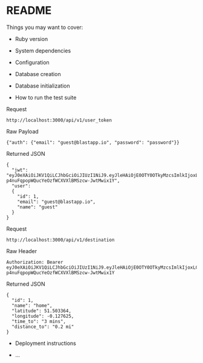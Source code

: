# README

Things you may want to cover:

* Ruby version

* System dependencies

* Configuration

* Database creation

* Database initialization

* How to run the test suite

Request

	http://localhost:3000/api/v1/user_token

Raw Payload

	{"auth": {"email": "guest@blastapp.io", "password": "password"}}

Returned JSON

	{
	  "jwt": "eyJ0eXAiOiJKV1QiLCJhbGciOiJIUzI1NiJ9.eyJleHAiOjE0OTY0OTkyMzcsImlkIjoxLCJlbWFpbCI6Imd1ZXN0QGJsYXN0YXBwLmlvIn0.U2-p4nuFqpopWQucYeOzfWCXVXlBMSzcw-JwtMwix1Y",
	  "user": 
	  {
		"id": 1,
		"email": "guest@blastapp.io",
		"name": "guest"
	  }
	}

Request

	http://localhost:3000/api/v1/destination

Raw Header

	Authorization: Bearer eyJ0eXAiOiJKV1QiLCJhbGciOiJIUzI1NiJ9.eyJleHAiOjE0OTY0OTkyMzcsImlkIjoxLCJlbWFpbCI6Imd1ZXN0QGJsYXN0YXBwLmlvIn0.U2-p4nuFqpopWQucYeOzfWCXVXlBMSzcw-JwtMwix1Y

Returned JSON

	{
	  "id": 1,
	  "name": "home",
	  "latitude": 51.503364,
	  "longitude": -0.127625,
	  "time_to": "3 mins",
	  "distance_to": "0.2 mi"
	}

* Deployment instructions

* ...
